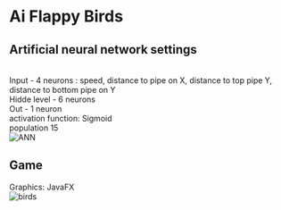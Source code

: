 # Ai Flappy Birds
## Artificial neural network settings 
<br /> Input - 4 neurons : speed, distance to pipe on X, distance to top pipe Y, distance to bottom pipe on Y 
<br /> Hidde level - 6 neurons 
<br /> Out - 1 neuron 
<br /> activation function: Sigmoid
<br /> population 15
<br /> ![ANN](https://github.com/Apolones/BirdNNs/assets/85924175/e51f7b2a-ef08-42d4-8512-7bcbf6d6aabd)
## Game
Graphics: JavaFX
<br /> ![birds](https://github.com/Apolones/BirdNNs/assets/85924175/0c4c68eb-9763-4973-bb18-7d37fce373e7)
